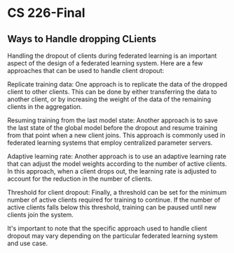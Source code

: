 # CS 226-Final

## Ways to Handle dropping CLients

Handling the dropout of clients during federated learning is an important aspect of the design of a federated learning system. Here are a few approaches that can be used to handle client dropout:

Replicate training data: One approach is to replicate the data of the dropped client to other clients. This can be done by either transferring the data to another client, or by increasing the weight of the data of the remaining clients in the aggregation.

Resuming training from the last model state: Another approach is to save the last state of the global model before the dropout and resume training from that point when a new client joins. This approach is commonly used in federated learning systems that employ centralized parameter servers.

Adaptive learning rate: Another approach is to use an adaptive learning rate that can adjust the model weights according to the number of active clients. In this approach, when a client drops out, the learning rate is adjusted to account for the reduction in the number of clients.

Threshold for client dropout: Finally, a threshold can be set for the minimum number of active clients required for training to continue. If the number of active clients falls below this threshold, training can be paused until new clients join the system.

It's important to note that the specific approach used to handle client dropout may vary depending on the particular federated learning system and use case.
